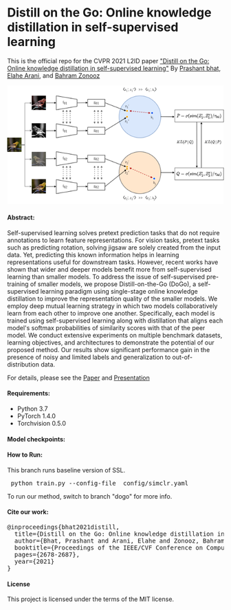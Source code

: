 # Distill on the Go: Online knowledge distillation in self-supervised learning

This is the official repo for the CVPR 2021 L2ID paper ["Distill on the Go: Online knowledge distillation in 
self-supervised learning"](https://openaccess.thecvf.com/content/CVPR2021W/LLID/html/Bhat_Distill_on_the_Go_Online_Knowledge_Distillation_in_Self-Supervised_Learning_CVPRW_2021_paper.html)
By [Prashant bhat](https://scholar.google.com/citations?view_op=list_works&hl=en&user=jrEETfgAAAAJ),
[Elahe Arani](https://www.researchgate.net/profile/Elahe-Arani), 
and [Bahram Zonooz](https://scholar.google.com/citations?hl=en&user=FZmIlY8AAAAJ)

![alt text](images/dogo.png "ACT")

#### Abstract: 
Self-supervised learning solves pretext prediction tasks that do not require annotations to learn feature representations.
For vision tasks, pretext tasks such as predicting rotation, solving jigsaw are solely created from the input data. Yet, 
predicting this known information helps in learning representations useful for downstream tasks. However, recent works
have shown that wider and deeper models benefit more from self-supervised learning than smaller models. To address the 
issue of self-supervised pre-training of smaller models, we propose Distill-on-the-Go (DoGo), a self-supervised learning 
paradigm using single-stage online knowledge distillation to improve the representation quality of the smaller models. 
We employ deep mutual learning strategy in which two models collaboratively learn from each other to improve one another. 
Specifically, each model is trained using self-supervised learning along with distillation that aligns each model's 
softmax probabilities of similarity scores with that of the peer model. We conduct extensive experiments on multiple 
benchmark datasets, learning objectives, and architectures to demonstrate the potential of our proposed method. 
Our results show significant performance gain in the presence of noisy and limited labels and generalization to 
out-of-distribution data.

For details, please see the
[Paper](https://openaccess.thecvf.com/content/CVPR2021W/LLID/html/Bhat_Distill_on_the_Go_Online_Knowledge_Distillation_in_Self-Supervised_Learning_CVPRW_2021_paper.html)
and [Presentation](https://www.youtube.com/watch?v=Sfs5ya2vEyg&ab_channel=NeurAI) 


#### Requirements: 
* Python 3.7 
* PyTorch 1.4.0
* Torchvision 0.5.0

#### Model checkpoints: 


#### How to Run:
This branch runs baseline version of SSL. 
<pre> python train.py --config-file  config/simclr.yaml </pre>
To run our method, switch to branch "dogo" for more info. 

#### Cite our work:
<pre>
@inproceedings{bhat2021distill,
  title={Distill on the Go: Online knowledge distillation in self-supervised learning},
  author={Bhat, Prashant and Arani, Elahe and Zonooz, Bahram},
  booktitle={Proceedings of the IEEE/CVF Conference on Computer Vision and Pattern Recognition},
  pages={2678-2687},
  year={2021}
}
</pre>

#### License
This project is licensed under the terms of the MIT license.